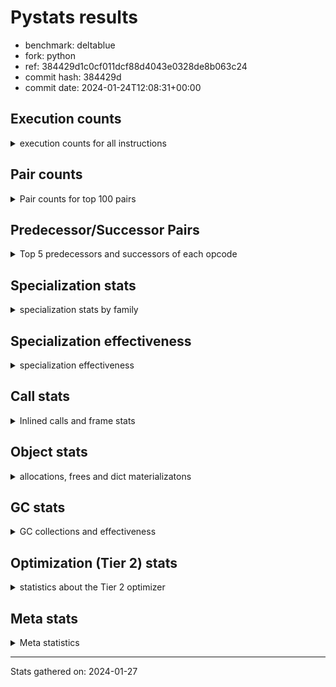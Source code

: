 
# Pystats results

- benchmark: deltablue
- fork: python
- ref: 384429d1c0cf011dcf88d4043e0328de8b063c24
- commit hash: 384429d
- commit date: 2024-01-24T12:08:31+00:00

## Execution counts

<details>
<summary> execution counts for all instructions </summary>

|Name | Count | Self | Cumulative | Miss ratio | 
|---|---:|---:|---:|---:|
| LOAD_FAST | 88,911,640 | 21.3% | 21.3% |  |
| LOAD_ATTR_INSTANCE_VALUE | 60,341,700 | 14.5% | 35.8% | 3.4% |
| RESUME_CHECK | 23,916,240 | 5.7% | 41.5% | 0.0% |
| CALL_PY_EXACT_ARGS | 20,557,340 | 4.9% | 46.4% | 7.4% |
| LOAD_ATTR_METHOD_WITH_VALUES | 19,666,780 | 4.7% | 51.2% | 15.7% |
| LOAD_GLOBAL_MODULE | 18,980,080 | 4.6% | 55.7% |  |
| POP_JUMP_IF_FALSE | 17,939,560 | 4.3% | 60.0% |  |
| COMPARE_OP_INT | 15,398,740 | 3.7% | 63.7% |  |
| STORE_ATTR_INSTANCE_VALUE | 13,441,180 | 3.2% | 66.9% | 6.9% |
| RETURN_VALUE | 13,185,460 | 3.2% | 70.1% |  |
| POP_TOP | 12,450,680 | 3.0% | 73.1% |  |
| LOAD_ATTR_CLASS | 12,002,080 | 2.9% | 76.0% |  |
| RETURN_CONST | 11,948,060 | 2.9% | 78.8% |  |
| STORE_FAST | 11,835,760 | 2.8% | 81.7% |  |
| LOAD_FAST_LOAD_FAST | 8,190,960 | 2.0% | 83.6% |  |
| ENTER_EXECUTOR | 7,215,540 | 1.7% | 85.4% |  |
| TO_BOOL_BOOL | 7,081,120 | 1.7% | 87.0% |  |
| LOAD_ATTR | 6,856,200 | 1.6% | 88.7% |  |
| POP_JUMP_IF_TRUE | 4,448,900 | 1.1% | 89.8% |  |
| LOAD_GLOBAL_BUILTIN | 3,935,600 | 0.9% | 90.7% |  |
| FOR_ITER_LIST | 3,864,080 | 0.9% | 91.6% |  |
| BINARY_OP_ADD_INT | 3,081,780 | 0.7% | 92.4% |  |
| CALL_LIST_APPEND | 2,998,820 | 0.7% | 93.1% |  |
| LOAD_CONST | 2,966,160 | 0.7% | 93.8% |  |
| BINARY_OP_MULTIPLY_INT | 2,682,460 | 0.6% | 94.4% |  |
| CALL_BOUND_METHOD_EXACT_ARGS | 2,597,180 | 0.6% | 95.1% |  |
| CALL_LEN | 2,223,240 | 0.5% | 95.6% |  |
| TO_BOOL_INT | 2,223,240 | 0.5% | 96.1% |  |
| CALL | 1,994,560 | 0.5% | 96.6% |  |
| GET_ITER | 1,856,700 | 0.4% | 97.1% |  |
| COPY | 1,827,120 | 0.4% | 97.5% |  |
| COPY_FREE_VARS | 1,701,200 | 0.4% | 97.9% |  |
| LOAD_SUPER_ATTR_METHOD | 1,700,900 | 0.4% | 98.3% |  |
| CALL_METHOD_DESCRIPTOR_FAST | 1,592,840 | 0.4% | 98.7% | 100.0% |
| COMPARE_OP | 1,585,260 | 0.4% | 99.1% |  |
| POP_JUMP_IF_NONE | 1,434,880 | 0.3% | 99.4% |  |
| EXIT_INIT_CHECK | 658,940 | 0.2% | 99.6% |  |
| CALL_ALLOC_AND_ENTER_INIT | 658,940 | 0.2% | 99.7% |  |
| SWAP | 398,080 | 0.1% | 99.8% |  |
| BINARY_OP | 174,540 | 0.0% | 99.9% |  |
| UNARY_NOT | 135,680 | 0.0% | 99.9% |  |
| JUMP_FORWARD | 130,880 | 0.0% | 99.9% |  |
| INTERPRETER_EXIT | 130,820 | 0.0% | 100.0% |  |
| BINARY_OP_SUBTRACT_INT | 44,740 | 0.0% | 100.0% |  |
| LOAD_ATTR_SLOT | 30,600 | 0.0% | 100.0% |  |
| FOR_ITER_RANGE | 25,260 | 0.0% | 100.0% |  |
| CALL_BUILTIN_CLASS | 11,460 | 0.0% | 100.0% |  |
| JUMP_BACKWARD | 7,480 | 0.0% | 100.0% |  |
| CALL_METHOD_DESCRIPTOR_O | 5,180 | 0.0% | 100.0% | 100.0% |
| BUILD_CONST_KEY_MAP | 5,120 | 0.0% | 100.0% |  |
| BINARY_SUBSCR_DICT | 5,100 | 0.0% | 100.0% |  |
| LOAD_GLOBAL | 4,080 | 0.0% | 100.0% |  |
| BINARY_SUBSCR | 3,440 | 0.0% | 100.0% |  |
| STORE_GLOBAL | 2,560 | 0.0% | 100.0% |  |
| STORE_ATTR | 2,200 | 0.0% | 100.0% |  |
| TO_BOOL | 1,280 | 0.0% | 100.0% |  |
| LOAD_FAST_CHECK | 1,280 | 0.0% | 100.0% |  |
| STORE_FAST_STORE_FAST | 1,280 | 0.0% | 100.0% |  |
| UNPACK_SEQUENCE_TUPLE | 1,260 | 0.0% | 100.0% |  |
| RESUME | 1,200 | 0.0% | 100.0% | 151.7% |
| PUSH_NULL | 700 | 0.0% | 100.0% |  |
| FOR_ITER | 520 | 0.0% | 100.0% |  |
| LOAD_SUPER_ATTR | 440 | 0.0% | 100.0% |  |
| LOAD_DEREF | 160 | 0.0% | 100.0% |  |
| LOAD_ATTR_MODULE | 120 | 0.0% | 100.0% |  |
| NOP | 80 | 0.0% | 100.0% |  |
| CALL_FUNCTION_EX | 80 | 0.0% | 100.0% |  |
| BINARY_OP_SUBTRACT_FLOAT | 60 | 0.0% | 100.0% |  |
| UNPACK_SEQUENCE | 40 | 0.0% | 100.0% |  |


</details>

## Pair counts

<details>
<summary> Pair counts for top 100 pairs </summary>

|Pair | Count | Self | Cumulative | 
|---|---:|---:|---:|
| LOAD_FAST LOAD_ATTR_INSTANCE_VALUE | 46,781,340 | 11.2% | 11.2% |
| RESUME_CHECK LOAD_FAST | 20,347,460 | 4.9% | 16.1% |
| CALL_PY_EXACT_ARGS RESUME_CHECK | 19,615,980 | 4.7% | 20.8% |
| LOAD_ATTR_METHOD_WITH_VALUES CALL_PY_EXACT_ARGS | 14,231,280 | 3.4% | 24.2% |
| LOAD_FAST LOAD_ATTR_METHOD_WITH_VALUES | 13,776,840 | 3.3% | 27.5% |
| POP_JUMP_IF_FALSE LOAD_FAST | 13,238,200 | 3.2% | 30.7% |
| LOAD_GLOBAL_MODULE LOAD_ATTR_CLASS | 12,001,840 | 2.9% | 33.6% |
| COMPARE_OP_INT POP_JUMP_IF_FALSE | 11,509,760 | 2.8% | 36.3% |
| LOAD_ATTR_INSTANCE_VALUE LOAD_ATTR_INSTANCE_VALUE | 11,336,820 | 2.7% | 39.0% |
| LOAD_ATTR_INSTANCE_VALUE LOAD_GLOBAL_MODULE | 10,589,640 | 2.5% | 41.6% |
| LOAD_ATTR_CLASS COMPARE_OP_INT | 10,587,120 | 2.5% | 44.1% |
| RETURN_CONST POP_TOP | 10,358,300 | 2.5% | 46.6% |
| LOAD_ATTR_INSTANCE_VALUE LOAD_FAST | 10,141,980 | 2.4% | 49.0% |
| STORE_FAST LOAD_FAST | 9,162,160 | 2.2% | 51.2% |
| LOAD_ATTR_INSTANCE_VALUE RETURN_VALUE | 7,317,860 | 1.8% | 53.0% |
| STORE_ATTR_INSTANCE_VALUE RETURN_CONST | 5,474,140 | 1.3% | 54.3% |
| LOAD_FAST CALL_PY_EXACT_ARGS | 5,378,480 | 1.3% | 55.6% |
| LOAD_FAST STORE_ATTR_INSTANCE_VALUE | 5,361,900 | 1.3% | 56.9% |
| LOAD_ATTR LOAD_FAST | 4,992,100 | 1.2% | 58.1% |
| LOAD_ATTR_METHOD_WITH_VALUES LOAD_FAST | 4,727,600 | 1.1% | 59.2% |
| TO_BOOL_BOOL POP_JUMP_IF_FALSE | 4,191,740 | 1.0% | 60.2% |
| RETURN_VALUE STORE_FAST | 3,932,580 | 0.9% | 61.2% |
| RETURN_VALUE TO_BOOL_BOOL | 3,930,180 | 0.9% | 62.1% |
| STORE_ATTR_INSTANCE_VALUE LOAD_FAST | 3,666,780 | 0.9% | 63.0% |
| POP_TOP LOAD_FAST | 3,658,440 | 0.9% | 63.9% |
| LOAD_ATTR_INSTANCE_VALUE STORE_FAST | 3,510,960 | 0.8% | 64.7% |
| LOAD_FAST_LOAD_FAST STORE_ATTR_INSTANCE_VALUE | 3,375,440 | 0.8% | 65.5% |
| COMPARE_OP_INT RETURN_VALUE | 3,371,300 | 0.8% | 66.3% |
| LOAD_ATTR_INSTANCE_VALUE STORE_ATTR_INSTANCE_VALUE | 3,251,240 | 0.8% | 67.1% |
| ENTER_EXECUTOR LOAD_ATTR_METHOD_WITH_VALUES | 3,090,280 | 0.7% | 67.8% |
| POP_TOP ENTER_EXECUTOR | 2,898,460 | 0.7% | 68.5% |
| LOAD_FAST LOAD_ATTR | 2,897,120 | 0.7% | 69.2% |
| TO_BOOL_BOOL POP_JUMP_IF_TRUE | 2,753,720 | 0.7% | 69.9% |
| LOAD_FAST CALL_LIST_APPEND | 2,740,080 | 0.7% | 70.5% |
| LOAD_FAST COMPARE_OP_INT | 2,729,560 | 0.7% | 71.2% |
| BINARY_OP_ADD_INT LOAD_FAST | 2,679,300 | 0.6% | 71.8% |
| BINARY_OP_MULTIPLY_INT LOAD_FAST | 2,679,300 | 0.6% | 72.5% |
| LOAD_ATTR_INSTANCE_VALUE BINARY_OP_ADD_INT | 2,679,280 | 0.6% | 73.1% |
| LOAD_ATTR_INSTANCE_VALUE BINARY_OP_MULTIPLY_INT | 2,679,280 | 0.6% | 73.8% |
| LOAD_GLOBAL_MODULE LOAD_ATTR | 2,616,280 | 0.6% | 74.4% |
| CALL_BOUND_METHOD_EXACT_ARGS RESUME_CHECK | 2,597,180 | 0.6% | 75.0% |
| LOAD_GLOBAL_BUILTIN LOAD_FAST | 2,228,340 | 0.5% | 75.5% |
| TO_BOOL_INT POP_JUMP_IF_FALSE | 2,223,240 | 0.5% | 76.1% |
| LOAD_FAST CALL_LEN | 2,223,120 | 0.5% | 76.6% |
| CALL_LEN TO_BOOL_INT | 2,223,120 | 0.5% | 77.1% |
| RETURN_VALUE LOAD_FAST | 2,077,720 | 0.5% | 77.6% |
| ENTER_EXECUTOR FOR_ITER_LIST | 2,015,580 | 0.5% | 78.1% |
| POP_TOP LOAD_FAST_LOAD_FAST | 1,953,280 | 0.5% | 78.6% |
| FOR_ITER_LIST STORE_FAST | 1,846,800 | 0.4% | 79.0% |
| LOAD_GLOBAL_MODULE LOAD_FAST | 1,845,640 | 0.4% | 79.5% |
| GET_ITER FOR_ITER_LIST | 1,844,980 | 0.4% | 79.9% |
| LOAD_ATTR_INSTANCE_VALUE COMPARE_OP_INT | 1,818,760 | 0.4% | 80.4% |
| LOAD_ATTR_INSTANCE_VALUE CALL_BOUND_METHOD_EXACT_ARGS | 1,818,520 | 0.4% | 80.8% |
| POP_JUMP_IF_TRUE ENTER_EXECUTOR | 1,810,040 | 0.4% | 81.2% |
| LOAD_CONST LOAD_FAST | 1,735,040 | 0.4% | 81.6% |
| POP_TOP RETURN_CONST | 1,707,840 | 0.4% | 82.1% |
| COPY_FREE_VARS RESUME_CHECK | 1,700,960 | 0.4% | 82.5% |
| LOAD_FAST LOAD_SUPER_ATTR_METHOD | 1,700,680 | 0.4% | 82.9% |
| LOAD_GLOBAL_BUILTIN LOAD_GLOBAL_MODULE | 1,700,680 | 0.4% | 83.3% |
| STORE_ATTR_INSTANCE_VALUE LOAD_GLOBAL_MODULE | 1,690,640 | 0.4% | 83.7% |
| STORE_FAST LOAD_FAST_LOAD_FAST | 1,580,440 | 0.4% | 84.1% |
| RESUME_CHECK LOAD_GLOBAL_BUILTIN | 1,572,720 | 0.4% | 84.4% |
| COMPARE_OP POP_JUMP_IF_TRUE | 1,563,880 | 0.4% | 84.8% |
| LOAD_FAST_LOAD_FAST COMPARE_OP | 1,563,860 | 0.4% | 85.2% |
| CALL_METHOD_DESCRIPTOR_FAST STORE_FAST | 1,562,820 | 0.4% | 85.6% |
| POP_JUMP_IF_FALSE LOAD_GLOBAL_MODULE | 1,562,360 | 0.4% | 85.9% |
| RETURN_VALUE LOAD_ATTR_INSTANCE_VALUE | 1,555,400 | 0.4% | 86.3% |
| FOR_ITER_LIST RETURN_CONST | 1,478,400 | 0.4% | 86.7% |
| LOAD_FAST RETURN_VALUE | 1,439,080 | 0.3% | 87.0% |
| LOAD_FAST POP_JUMP_IF_NONE | 1,429,760 | 0.3% | 87.4% |
| COPY TO_BOOL_BOOL | 1,428,880 | 0.3% | 87.7% |
| LOAD_ATTR_CLASS LOAD_FAST | 1,414,880 | 0.3% | 88.0% |
| POP_JUMP_IF_TRUE LOAD_FAST | 1,344,960 | 0.3% | 88.4% |
| LOAD_FAST GET_ITER | 1,310,800 | 0.3% | 88.7% |
| STORE_ATTR_INSTANCE_VALUE LOAD_CONST | 1,304,160 | 0.3% | 89.0% |
| LOAD_ATTR_INSTANCE_VALUE LOAD_ATTR | 1,302,240 | 0.3% | 89.3% |
| POP_TOP LOAD_GLOBAL_BUILTIN | 1,301,600 | 0.3% | 89.6% |
| CALL_LIST_APPEND RETURN_CONST | 1,296,600 | 0.3% | 89.9% |
| POP_JUMP_IF_FALSE ENTER_EXECUTOR | 1,160,160 | 0.3% | 90.2% |
| LOAD_GLOBAL_MODULE CALL | 1,067,400 | 0.3% | 90.5% |
| LOAD_GLOBAL_MODULE LOAD_ATTR_METHOD_WITH_VALUES | 1,051,960 | 0.3% | 90.7% |
| POP_JUMP_IF_FALSE RETURN_CONST | 1,049,600 | 0.3% | 91.0% |
| RESUME_CHECK LOAD_GLOBAL_MODULE | 1,049,320 | 0.3% | 91.2% |
| LOAD_ATTR_INSTANCE_VALUE COPY | 1,042,420 | 0.2% | 91.5% |
| RETURN_VALUE STORE_ATTR_INSTANCE_VALUE | 1,036,040 | 0.2% | 91.7% |
| STORE_ATTR_INSTANCE_VALUE LOAD_FAST_LOAD_FAST | 1,029,020 | 0.2% | 92.0% |
| STORE_FAST LOAD_GLOBAL_MODULE | 934,840 | 0.2% | 92.2% |
| LOAD_ATTR_INSTANCE_VALUE TO_BOOL_BOOL | 914,080 | 0.2% | 92.4% |
| CALL_LIST_APPEND ENTER_EXECUTOR | 912,560 | 0.2% | 92.6% |
| CALL_PY_EXACT_ARGS COPY_FREE_VARS | 912,540 | 0.2% | 92.8% |
| LOAD_ATTR_INSTANCE_VALUE LOAD_ATTR_METHOD_WITH_VALUES | 908,560 | 0.2% | 93.1% |
| ENTER_EXECUTOR CALL_METHOD_DESCRIPTOR_FAST | 901,440 | 0.2% | 93.3% |
| ENTER_EXECUTOR LOAD_FAST | 895,920 | 0.2% | 93.5% |
| CALL STORE_FAST | 802,860 | 0.2% | 93.7% |
| RETURN_CONST TO_BOOL_BOOL | 797,300 | 0.2% | 93.9% |
| CALL POP_TOP | 790,160 | 0.2% | 94.1% |
| LOAD_SUPER_ATTR_METHOD CALL | 788,420 | 0.2% | 94.2% |
| LOAD_FAST_LOAD_FAST CALL_PY_EXACT_ARGS | 784,520 | 0.2% | 94.4% |
| POP_TOP LOAD_GLOBAL_MODULE | 784,400 | 0.2% | 94.6% |
| LOAD_FAST_LOAD_FAST LOAD_ATTR_METHOD_WITH_VALUES | 779,760 | 0.2% | 94.8% |


</details>

## Predecessor/Successor Pairs

<details>
<summary> Top 5 predecessors and successors of each opcode </summary>

### CACHE

<details>
<summary> Successors and predecessors for CACHE </summary>

|Successors | Count | Percentage | 
|---|---:|---:|
| COPY_FREE_VARS | 129,540 | 99.0% |
| RESUME_CHECK | 1,260 | 1.0% |
| RESUME | 20 | 0.0% |


</details>

### BINARY_SUBSCR

<details>
<summary> Successors and predecessors for BINARY_SUBSCR </summary>

|Predecessors | Count | Percentage | 
|---|---:|---:|
| LOAD_FAST_LOAD_FAST | 3,200 | 93.0% |
| BINARY_SUBSCR | 200 | 5.8% |
| LOAD_ATTR | 20 | 0.6% |
| LOAD_ATTR_INSTANCE_VALUE | 20 | 0.6% |

|Successors | Count | Percentage | 
|---|---:|---:|
| LOAD_ATTR_INSTANCE_VALUE | 3,120 | 90.7% |
| BINARY_SUBSCR | 200 | 5.8% |
| LOAD_ATTR | 80 | 2.3% |
| RETURN_VALUE | 20 | 0.6% |
| BINARY_SUBSCR_DICT | 20 | 0.6% |


</details>

### EXIT_INIT_CHECK

<details>
<summary> Successors and predecessors for EXIT_INIT_CHECK </summary>

|Predecessors | Count | Percentage | 
|---|---:|---:|
| RETURN_CONST | 658,940 | 100.0% |

|Successors | Count | Percentage | 
|---|---:|---:|
| RETURN_VALUE | 658,940 | 100.0% |


</details>

### GET_ITER

<details>
<summary> Successors and predecessors for GET_ITER </summary>

|Predecessors | Count | Percentage | 
|---|---:|---:|
| LOAD_FAST | 1,310,800 | 70.6% |
| LOAD_ATTR_INSTANCE_VALUE | 534,320 | 28.8% |
| CALL_BUILTIN_CLASS | 11,400 | 0.6% |
| CALL | 120 | 0.0% |
| LOAD_ATTR | 60 | 0.0% |

|Successors | Count | Percentage | 
|---|---:|---:|
| FOR_ITER_LIST | 1,844,980 | 99.4% |
| FOR_ITER_RANGE | 11,460 | 0.6% |
| FOR_ITER | 260 | 0.0% |


</details>

### INTERPRETER_EXIT

<details>
<summary> Successors and predecessors for INTERPRETER_EXIT </summary>

|Predecessors | Count | Percentage | 
|---|---:|---:|
| RETURN_CONST | 130,820 | 100.0% |


</details>

### NOP

<details>
<summary> Successors and predecessors for NOP </summary>

|Predecessors | Count | Percentage | 
|---|---:|---:|
| POP_TOP | 80 | 100.0% |

|Successors | Count | Percentage | 
|---|---:|---:|
| LOAD_DEREF | 80 | 100.0% |


</details>

### POP_TOP

<details>
<summary> Successors and predecessors for POP_TOP </summary>

|Predecessors | Count | Percentage | 
|---|---:|---:|
| RETURN_CONST | 10,358,300 | 83.2% |
| CALL | 790,160 | 6.3% |
| POP_JUMP_IF_FALSE | 655,920 | 5.3% |
| RETURN_VALUE | 385,200 | 3.1% |
| POP_JUMP_IF_TRUE | 256,000 | 2.1% |

|Successors | Count | Percentage | 
|---|---:|---:|
| LOAD_FAST | 3,658,440 | 29.4% |
| ENTER_EXECUTOR | 2,898,460 | 23.3% |
| LOAD_FAST_LOAD_FAST | 1,953,280 | 15.7% |
| RETURN_CONST | 1,707,840 | 13.7% |
| LOAD_GLOBAL_BUILTIN | 1,301,600 | 10.5% |


</details>

### PUSH_NULL

<details>
<summary> Successors and predecessors for PUSH_NULL </summary>

|Predecessors | Count | Percentage | 
|---|---:|---:|
| LOAD_FAST | 540 | 77.1% |
| LOAD_DEREF | 80 | 11.4% |
| LOAD_ATTR_MODULE | 60 | 8.6% |
| LOAD_ATTR | 20 | 2.9% |

|Successors | Count | Percentage | 
|---|---:|---:|
| CALL | 620 | 88.6% |
| LOAD_FAST | 80 | 11.4% |


</details>

### RETURN_VALUE

<details>
<summary> Successors and predecessors for RETURN_VALUE </summary>

|Predecessors | Count | Percentage | 
|---|---:|---:|
| LOAD_ATTR_INSTANCE_VALUE | 7,317,860 | 55.5% |
| COMPARE_OP_INT | 3,371,300 | 25.6% |
| LOAD_FAST | 1,439,080 | 10.9% |
| EXIT_INIT_CHECK | 658,940 | 5.0% |
| POP_JUMP_IF_TRUE | 386,560 | 2.9% |

|Successors | Count | Percentage | 
|---|---:|---:|
| STORE_FAST | 3,932,580 | 29.8% |
| TO_BOOL_BOOL | 3,930,180 | 29.8% |
| LOAD_FAST | 2,077,720 | 15.8% |
| LOAD_ATTR_INSTANCE_VALUE | 1,555,400 | 11.8% |
| STORE_ATTR_INSTANCE_VALUE | 1,036,040 | 7.9% |


</details>

### TO_BOOL

<details>
<summary> Successors and predecessors for TO_BOOL </summary>

|Predecessors | Count | Percentage | 
|---|---:|---:|
| RETURN_VALUE | 540 | 42.2% |
| COPY | 160 | 12.5% |
| RETURN_CONST | 140 | 10.9% |
| CALL | 120 | 9.4% |
| CALL_LEN | 120 | 9.4% |

|Successors | Count | Percentage | 
|---|---:|---:|
| TO_BOOL_BOOL | 520 | 40.6% |
| POP_JUMP_IF_FALSE | 460 | 35.9% |
| POP_JUMP_IF_TRUE | 160 | 12.5% |
| TO_BOOL_INT | 120 | 9.4% |
| UNARY_NOT | 20 | 1.6% |


</details>

### UNARY_NOT

<details>
<summary> Successors and predecessors for UNARY_NOT </summary>

|Predecessors | Count | Percentage | 
|---|---:|---:|
| TO_BOOL_BOOL | 135,660 | 100.0% |
| TO_BOOL | 20 | 0.0% |

|Successors | Count | Percentage | 
|---|---:|---:|
| LOAD_FAST | 135,680 | 100.0% |


</details>

### BINARY_OP

<details>
<summary> Successors and predecessors for BINARY_OP </summary>

|Predecessors | Count | Percentage | 
|---|---:|---:|
| LOAD_FAST | 131,240 | 75.2% |
| LOAD_ATTR_INSTANCE_VALUE | 42,280 | 24.2% |
| BINARY_OP | 620 | 0.4% |
| LOAD_CONST | 320 | 0.2% |
| LOAD_ATTR | 80 | 0.0% |

|Successors | Count | Percentage | 
|---|---:|---:|
| LOAD_FAST | 171,900 | 98.5% |
| STORE_FAST | 1,620 | 0.9% |
| BINARY_OP | 620 | 0.4% |
| BINARY_OP_ADD_INT | 100 | 0.1% |
| CALL | 60 | 0.0% |


</details>

### BUILD_CONST_KEY_MAP

<details>
<summary> Successors and predecessors for BUILD_CONST_KEY_MAP </summary>

|Predecessors | Count | Percentage | 
|---|---:|---:|
| LOAD_CONST | 5,120 | 100.0% |

|Successors | Count | Percentage | 
|---|---:|---:|
| STORE_FAST | 5,120 | 100.0% |


</details>

### CALL

<details>
<summary> Successors and predecessors for CALL </summary>

|Predecessors | Count | Percentage | 
|---|---:|---:|
| LOAD_GLOBAL_MODULE | 1,067,400 | 53.5% |
| LOAD_SUPER_ATTR_METHOD | 788,420 | 39.5% |
| ENTER_EXECUTOR | 128,580 | 6.4% |
| LOAD_FAST | 3,480 | 0.2% |
| CALL | 2,720 | 0.1% |

|Successors | Count | Percentage | 
|---|---:|---:|
| STORE_FAST | 802,860 | 40.3% |
| POP_TOP | 790,160 | 39.6% |
| LOAD_FAST | 394,320 | 19.8% |
| CALL | 2,720 | 0.1% |
| CALL_PY_EXACT_ARGS | 1,520 | 0.1% |


</details>

### CALL_FUNCTION_EX

<details>
<summary> Successors and predecessors for CALL_FUNCTION_EX </summary>

|Predecessors | Count | Percentage | 
|---|---:|---:|
| LOAD_FAST | 80 | 100.0% |

|Successors | Count | Percentage | 
|---|---:|---:|
| COPY_FREE_VARS | 80 | 100.0% |


</details>

### COMPARE_OP

<details>
<summary> Successors and predecessors for COMPARE_OP </summary>

|Predecessors | Count | Percentage | 
|---|---:|---:|
| LOAD_FAST_LOAD_FAST | 1,563,860 | 98.7% |
| LOAD_FAST | 10,600 | 0.7% |
| LOAD_ATTR | 7,800 | 0.5% |
| COMPARE_OP | 1,400 | 0.1% |
| LOAD_CONST | 1,400 | 0.1% |

|Successors | Count | Percentage | 
|---|---:|---:|
| POP_JUMP_IF_TRUE | 1,563,880 | 98.7% |
| POP_JUMP_IF_FALSE | 14,360 | 0.9% |
| STORE_FAST | 5,120 | 0.3% |
| COMPARE_OP | 1,400 | 0.1% |
| COMPARE_OP_INT | 420 | 0.0% |


</details>

### COPY

<details>
<summary> Successors and predecessors for COPY </summary>

|Predecessors | Count | Percentage | 
|---|---:|---:|
| LOAD_ATTR_INSTANCE_VALUE | 1,042,420 | 57.1% |
| LOAD_FAST | 398,080 | 21.8% |
| COMPARE_OP_INT | 386,540 | 21.2% |
| LOAD_ATTR | 60 | 0.0% |
| COMPARE_OP | 20 | 0.0% |

|Successors | Count | Percentage | 
|---|---:|---:|
| TO_BOOL_BOOL | 1,428,880 | 78.2% |
| LOAD_ATTR_INSTANCE_VALUE | 398,040 | 21.8% |
| TO_BOOL | 160 | 0.0% |
| LOAD_ATTR | 40 | 0.0% |


</details>

### COPY_FREE_VARS

<details>
<summary> Successors and predecessors for COPY_FREE_VARS </summary>

|Predecessors | Count | Percentage | 
|---|---:|---:|
| CALL_PY_EXACT_ARGS | 912,540 | 53.6% |
| CALL_ALLOC_AND_ENTER_INIT | 658,940 | 38.7% |
| CACHE | 129,540 | 7.6% |
| CALL | 100 | 0.0% |
| CALL_FUNCTION_EX | 80 | 0.0% |

|Successors | Count | Percentage | 
|---|---:|---:|
| RESUME_CHECK | 1,700,960 | 100.0% |
| RESUME | 240 | 0.0% |


</details>

### ENTER_EXECUTOR

<details>
<summary> Successors and predecessors for ENTER_EXECUTOR </summary>

|Predecessors | Count | Percentage | 
|---|---:|---:|
| POP_TOP | 2,898,460 | 40.2% |
| POP_JUMP_IF_TRUE | 1,810,040 | 25.1% |
| POP_JUMP_IF_FALSE | 1,160,160 | 16.1% |
| CALL_LIST_APPEND | 912,560 | 12.6% |
| POP_JUMP_IF_NONE | 254,380 | 3.5% |

|Successors | Count | Percentage | 
|---|---:|---:|
| LOAD_ATTR_METHOD_WITH_VALUES | 3,090,280 | 42.8% |
| FOR_ITER_LIST | 2,015,580 | 27.9% |
| CALL_METHOD_DESCRIPTOR_FAST | 901,440 | 12.5% |
| LOAD_FAST | 895,920 | 12.4% |
| CALL | 128,580 | 1.8% |


</details>

### FOR_ITER

<details>
<summary> Successors and predecessors for FOR_ITER </summary>

|Predecessors | Count | Percentage | 
|---|---:|---:|
| GET_ITER | 260 | 50.0% |
| JUMP_BACKWARD | 260 | 50.0% |

|Successors | Count | Percentage | 
|---|---:|---:|
| STORE_FAST | 260 | 50.0% |
| FOR_ITER_RANGE | 140 | 26.9% |
| FOR_ITER_LIST | 120 | 23.1% |


</details>

### JUMP_BACKWARD

<details>
<summary> Successors and predecessors for JUMP_BACKWARD </summary>

|Predecessors | Count | Percentage | 
|---|---:|---:|
| POP_JUMP_IF_TRUE | 2,380 | 31.8% |
| POP_TOP | 1,440 | 19.3% |
| POP_JUMP_IF_FALSE | 1,360 | 18.2% |
| CALL_LIST_APPEND | 1,280 | 17.1% |
| STORE_FAST | 680 | 9.1% |

|Successors | Count | Percentage | 
|---|---:|---:|
| FOR_ITER_LIST | 3,400 | 45.5% |
| FOR_ITER_RANGE | 2,100 | 28.1% |
| LOAD_FAST | 1,280 | 17.1% |
| ENTER_EXECUTOR | 440 | 5.9% |
| FOR_ITER | 260 | 3.5% |


</details>

### JUMP_FORWARD

<details>
<summary> Successors and predecessors for JUMP_FORWARD </summary>

|Predecessors | Count | Percentage | 
|---|---:|---:|
| STORE_ATTR_INSTANCE_VALUE | 130,840 | 100.0% |
| STORE_ATTR | 40 | 0.0% |

|Successors | Count | Percentage | 
|---|---:|---:|
| LOAD_FAST | 128,000 | 97.8% |
| LOAD_GLOBAL_MODULE | 2,880 | 2.2% |


</details>

### LOAD_ATTR

<details>
<summary> Successors and predecessors for LOAD_ATTR </summary>

|Predecessors | Count | Percentage | 
|---|---:|---:|
| LOAD_FAST | 2,897,120 | 42.3% |
| LOAD_GLOBAL_MODULE | 2,616,280 | 38.2% |
| LOAD_ATTR_INSTANCE_VALUE | 1,302,240 | 19.0% |
| LOAD_ATTR_SLOT | 30,600 | 0.4% |
| LOAD_ATTR | 8,720 | 0.1% |

|Successors | Count | Percentage | 
|---|---:|---:|
| LOAD_FAST | 4,992,100 | 72.8% |
| LOAD_FAST_LOAD_FAST | 778,540 | 11.4% |
| LOAD_CONST | 666,620 | 9.7% |
| CALL_ALLOC_AND_ENTER_INIT | 391,440 | 5.7% |
| LOAD_ATTR | 8,720 | 0.1% |


</details>

### LOAD_CONST

<details>
<summary> Successors and predecessors for LOAD_CONST </summary>

|Predecessors | Count | Percentage | 
|---|---:|---:|
| STORE_ATTR_INSTANCE_VALUE | 1,304,160 | 44.0% |
| LOAD_ATTR | 666,620 | 22.5% |
| LOAD_ATTR_INSTANCE_VALUE | 400,580 | 13.5% |
| POP_TOP | 143,360 | 4.8% |
| POP_JUMP_IF_FALSE | 143,360 | 4.8% |

|Successors | Count | Percentage | 
|---|---:|---:|
| LOAD_FAST | 1,735,040 | 58.5% |
| CALL_METHOD_DESCRIPTOR_FAST | 661,320 | 22.3% |
| BINARY_OP_ADD_INT | 402,400 | 13.6% |
| COMPARE_OP_INT | 130,520 | 4.4% |
| STORE_FAST | 6,400 | 0.2% |


</details>

### LOAD_DEREF

<details>
<summary> Successors and predecessors for LOAD_DEREF </summary>

|Predecessors | Count | Percentage | 
|---|---:|---:|
| NOP | 80 | 50.0% |
| STORE_FAST | 80 | 50.0% |

|Successors | Count | Percentage | 
|---|---:|---:|
| PUSH_NULL | 80 | 50.0% |
| STORE_FAST | 80 | 50.0% |


</details>

### LOAD_FAST

<details>
<summary> Successors and predecessors for LOAD_FAST </summary>

|Predecessors | Count | Percentage | 
|---|---:|---:|
| RESUME_CHECK | 20,347,460 | 22.9% |
| POP_JUMP_IF_FALSE | 13,238,200 | 14.9% |
| LOAD_ATTR_INSTANCE_VALUE | 10,141,980 | 11.4% |
| STORE_FAST | 9,162,160 | 10.3% |
| LOAD_ATTR | 4,992,100 | 5.6% |

|Successors | Count | Percentage | 
|---|---:|---:|
| LOAD_ATTR_INSTANCE_VALUE | 46,781,340 | 52.6% |
| LOAD_ATTR_METHOD_WITH_VALUES | 13,776,840 | 15.5% |
| CALL_PY_EXACT_ARGS | 5,378,480 | 6.0% |
| STORE_ATTR_INSTANCE_VALUE | 5,361,900 | 6.0% |
| LOAD_ATTR | 2,897,120 | 3.3% |


</details>

### LOAD_FAST_CHECK

<details>
<summary> Successors and predecessors for LOAD_FAST_CHECK </summary>

|Predecessors | Count | Percentage | 
|---|---:|---:|
| POP_TOP | 1,280 | 100.0% |

|Successors | Count | Percentage | 
|---|---:|---:|
| LOAD_ATTR_INSTANCE_VALUE | 1,240 | 96.9% |
| LOAD_ATTR | 40 | 3.1% |


</details>

### LOAD_FAST_LOAD_FAST

<details>
<summary> Successors and predecessors for LOAD_FAST_LOAD_FAST </summary>

|Predecessors | Count | Percentage | 
|---|---:|---:|
| POP_TOP | 1,953,280 | 23.8% |
| STORE_FAST | 1,580,440 | 19.3% |
| STORE_ATTR_INSTANCE_VALUE | 1,029,020 | 12.6% |
| LOAD_ATTR | 778,540 | 9.5% |
| POP_JUMP_IF_TRUE | 648,960 | 7.9% |

|Successors | Count | Percentage | 
|---|---:|---:|
| STORE_ATTR_INSTANCE_VALUE | 3,375,440 | 41.2% |
| COMPARE_OP | 1,563,860 | 19.1% |
| CALL_PY_EXACT_ARGS | 784,520 | 9.6% |
| LOAD_ATTR_METHOD_WITH_VALUES | 779,760 | 9.5% |
| CALL_BOUND_METHOD_EXACT_ARGS | 778,480 | 9.5% |


</details>

### LOAD_GLOBAL

<details>
<summary> Successors and predecessors for LOAD_GLOBAL </summary>

|Predecessors | Count | Percentage | 
|---|---:|---:|
| STORE_FAST | 680 | 16.7% |
| POP_JUMP_IF_FALSE | 560 | 13.7% |
| POP_TOP | 500 | 12.3% |
| RESUME | 380 | 9.3% |
| RESUME_CHECK | 380 | 9.3% |

|Successors | Count | Percentage | 
|---|---:|---:|
| LOAD_GLOBAL_MODULE | 1,560 | 38.2% |
| LOAD_ATTR | 760 | 18.6% |
| LOAD_FAST | 660 | 16.2% |
| LOAD_GLOBAL_BUILTIN | 480 | 11.8% |
| CALL | 240 | 5.9% |


</details>

### LOAD_SUPER_ATTR

<details>
<summary> Successors and predecessors for LOAD_SUPER_ATTR </summary>

|Predecessors | Count | Percentage | 
|---|---:|---:|
| LOAD_FAST | 440 | 100.0% |

|Successors | Count | Percentage | 
|---|---:|---:|
| LOAD_SUPER_ATTR_METHOD | 220 | 50.0% |
| CALL | 100 | 22.7% |
| LOAD_FAST | 60 | 13.6% |
| LOAD_FAST_LOAD_FAST | 60 | 13.6% |


</details>

### POP_JUMP_IF_FALSE

<details>
<summary> Successors and predecessors for POP_JUMP_IF_FALSE </summary>

|Predecessors | Count | Percentage | 
|---|---:|---:|
| COMPARE_OP_INT | 11,509,760 | 64.2% |
| TO_BOOL_BOOL | 4,191,740 | 23.4% |
| TO_BOOL_INT | 2,223,240 | 12.4% |
| COMPARE_OP | 14,360 | 0.1% |
| TO_BOOL | 460 | 0.0% |

|Successors | Count | Percentage | 
|---|---:|---:|
| LOAD_FAST | 13,238,200 | 73.8% |
| LOAD_GLOBAL_MODULE | 1,562,360 | 8.7% |
| ENTER_EXECUTOR | 1,160,160 | 6.5% |
| RETURN_CONST | 1,049,600 | 5.9% |
| POP_TOP | 655,920 | 3.7% |


</details>

### POP_JUMP_IF_NONE

<details>
<summary> Successors and predecessors for POP_JUMP_IF_NONE </summary>

|Predecessors | Count | Percentage | 
|---|---:|---:|
| LOAD_FAST | 1,429,760 | 99.6% |
| LOAD_ATTR_INSTANCE_VALUE | 5,100 | 0.4% |
| LOAD_ATTR | 20 | 0.0% |

|Successors | Count | Percentage | 
|---|---:|---:|
| RETURN_CONST | 391,680 | 27.3% |
| LOAD_FAST_LOAD_FAST | 389,120 | 27.1% |
| LOAD_FAST | 271,360 | 18.9% |
| ENTER_EXECUTOR | 254,380 | 17.7% |
| LOAD_GLOBAL_MODULE | 127,960 | 8.9% |


</details>

### POP_JUMP_IF_TRUE

<details>
<summary> Successors and predecessors for POP_JUMP_IF_TRUE </summary>

|Predecessors | Count | Percentage | 
|---|---:|---:|
| TO_BOOL_BOOL | 2,753,720 | 61.9% |
| COMPARE_OP | 1,563,880 | 35.2% |
| COMPARE_OP_INT | 131,140 | 2.9% |
| TO_BOOL | 160 | 0.0% |

|Successors | Count | Percentage | 
|---|---:|---:|
| ENTER_EXECUTOR | 1,810,040 | 40.7% |
| LOAD_FAST | 1,344,960 | 30.2% |
| LOAD_FAST_LOAD_FAST | 648,960 | 14.6% |
| RETURN_VALUE | 386,560 | 8.7% |
| POP_TOP | 256,000 | 5.8% |


</details>

### RETURN_CONST

<details>
<summary> Successors and predecessors for RETURN_CONST </summary>

|Predecessors | Count | Percentage | 
|---|---:|---:|
| STORE_ATTR_INSTANCE_VALUE | 5,474,140 | 45.8% |
| POP_TOP | 1,707,840 | 14.3% |
| FOR_ITER_LIST | 1,478,400 | 12.4% |
| CALL_LIST_APPEND | 1,296,600 | 10.9% |
| POP_JUMP_IF_FALSE | 1,049,600 | 8.8% |

|Successors | Count | Percentage | 
|---|---:|---:|
| POP_TOP | 10,358,300 | 86.7% |
| TO_BOOL_BOOL | 797,300 | 6.7% |
| EXIT_INIT_CHECK | 658,940 | 5.5% |
| INTERPRETER_EXIT | 130,820 | 1.1% |
| STORE_FAST | 2,560 | 0.0% |


</details>

### STORE_ATTR

<details>
<summary> Successors and predecessors for STORE_ATTR </summary>

|Predecessors | Count | Percentage | 
|---|---:|---:|
| LOAD_FAST | 1,220 | 55.5% |
| LOAD_FAST_LOAD_FAST | 540 | 24.5% |
| RETURN_VALUE | 120 | 5.5% |
| LOAD_ATTR | 120 | 5.5% |
| LOAD_ATTR_INSTANCE_VALUE | 120 | 5.5% |

|Successors | Count | Percentage | 
|---|---:|---:|
| STORE_ATTR_INSTANCE_VALUE | 1,020 | 46.4% |
| RETURN_CONST | 380 | 17.3% |
| LOAD_FAST | 320 | 14.5% |
| LOAD_CONST | 160 | 7.3% |
| LOAD_GLOBAL | 140 | 6.4% |


</details>

### STORE_FAST

<details>
<summary> Successors and predecessors for STORE_FAST </summary>

|Predecessors | Count | Percentage | 
|---|---:|---:|
| RETURN_VALUE | 3,932,580 | 33.2% |
| LOAD_ATTR_INSTANCE_VALUE | 3,510,960 | 29.7% |
| FOR_ITER_LIST | 1,846,800 | 15.6% |
| CALL_METHOD_DESCRIPTOR_FAST | 1,562,820 | 13.2% |
| CALL | 802,860 | 6.8% |

|Successors | Count | Percentage | 
|---|---:|---:|
| LOAD_FAST | 9,162,160 | 77.4% |
| LOAD_FAST_LOAD_FAST | 1,580,440 | 13.4% |
| LOAD_GLOBAL_MODULE | 934,840 | 7.9% |
| ENTER_EXECUTOR | 133,720 | 1.1% |
| LOAD_GLOBAL_BUILTIN | 15,160 | 0.1% |


</details>

### STORE_FAST_STORE_FAST

<details>
<summary> Successors and predecessors for STORE_FAST_STORE_FAST </summary>

|Predecessors | Count | Percentage | 
|---|---:|---:|
| UNPACK_SEQUENCE_TUPLE | 1,260 | 98.4% |
| UNPACK_SEQUENCE | 20 | 1.6% |

|Successors | Count | Percentage | 
|---|---:|---:|
| STORE_FAST | 1,280 | 100.0% |


</details>

### STORE_GLOBAL

<details>
<summary> Successors and predecessors for STORE_GLOBAL </summary>

|Predecessors | Count | Percentage | 
|---|---:|---:|
| RETURN_VALUE | 2,520 | 98.4% |
| CALL | 40 | 1.6% |

|Successors | Count | Percentage | 
|---|---:|---:|
| LOAD_CONST | 1,280 | 50.0% |
| LOAD_GLOBAL_MODULE | 1,240 | 48.4% |
| LOAD_GLOBAL | 40 | 1.6% |


</details>

### SWAP

<details>
<summary> Successors and predecessors for SWAP </summary>

|Predecessors | Count | Percentage | 
|---|---:|---:|
| BINARY_OP_ADD_INT | 398,060 | 100.0% |
| BINARY_OP | 20 | 0.0% |

|Successors | Count | Percentage | 
|---|---:|---:|
| STORE_ATTR_INSTANCE_VALUE | 398,040 | 100.0% |
| STORE_ATTR | 40 | 0.0% |


</details>

### UNPACK_SEQUENCE

<details>
<summary> Successors and predecessors for UNPACK_SEQUENCE </summary>

|Predecessors | Count | Percentage | 
|---|---:|---:|
| LOAD_CONST | 40 | 100.0% |

|Successors | Count | Percentage | 
|---|---:|---:|
| STORE_FAST_STORE_FAST | 20 | 50.0% |
| UNPACK_SEQUENCE_TUPLE | 20 | 50.0% |


</details>

### RESUME

<details>
<summary> Successors and predecessors for RESUME </summary>

|Predecessors | Count | Percentage | 
|---|---:|---:|
| CALL | 740 | 61.7% |
| COPY_FREE_VARS | 240 | 20.0% |
| CALL_PY_EXACT_ARGS | 200 | 16.7% |
| CACHE | 20 | 1.7% |

|Successors | Count | Percentage | 
|---|---:|---:|
| LOAD_FAST | 640 | 53.3% |
| LOAD_GLOBAL | 380 | 31.7% |
| RETURN_CONST | 120 | 10.0% |
| LOAD_CONST | 40 | 3.3% |
| LOAD_FAST_LOAD_FAST | 20 | 1.7% |


</details>

### BINARY_OP_ADD_INT

<details>
<summary> Successors and predecessors for BINARY_OP_ADD_INT </summary>

|Predecessors | Count | Percentage | 
|---|---:|---:|
| LOAD_ATTR_INSTANCE_VALUE | 2,679,280 | 86.9% |
| LOAD_CONST | 402,400 | 13.1% |
| BINARY_OP | 100 | 0.0% |

|Successors | Count | Percentage | 
|---|---:|---:|
| LOAD_FAST | 2,679,300 | 86.9% |
| SWAP | 398,060 | 12.9% |
| COMPARE_OP_INT | 3,120 | 0.1% |
| CALL_BUILTIN_CLASS | 1,240 | 0.0% |
| COMPARE_OP | 40 | 0.0% |


</details>

### BINARY_OP_MULTIPLY_INT

<details>
<summary> Successors and predecessors for BINARY_OP_MULTIPLY_INT </summary>

|Predecessors | Count | Percentage | 
|---|---:|---:|
| LOAD_ATTR_INSTANCE_VALUE | 2,679,280 | 99.9% |
| LOAD_CONST | 3,120 | 0.1% |
| BINARY_OP | 60 | 0.0% |

|Successors | Count | Percentage | 
|---|---:|---:|
| LOAD_FAST | 2,679,300 | 99.9% |
| LOAD_CONST | 3,160 | 0.1% |


</details>

### BINARY_OP_SUBTRACT_FLOAT

<details>
<summary> Successors and predecessors for BINARY_OP_SUBTRACT_FLOAT </summary>

|Predecessors | Count | Percentage | 
|---|---:|---:|
| LOAD_FAST | 40 | 66.7% |
| BINARY_OP | 20 | 33.3% |

|Successors | Count | Percentage | 
|---|---:|---:|
| STORE_FAST | 60 | 100.0% |


</details>

### BINARY_OP_SUBTRACT_INT

<details>
<summary> Successors and predecessors for BINARY_OP_SUBTRACT_INT </summary>

|Predecessors | Count | Percentage | 
|---|---:|---:|
| LOAD_ATTR_INSTANCE_VALUE | 42,200 | 94.3% |
| LOAD_CONST | 2,480 | 5.5% |
| BINARY_OP | 60 | 0.1% |

|Successors | Count | Percentage | 
|---|---:|---:|
| LOAD_FAST | 42,220 | 94.4% |
| CALL_BUILTIN_CLASS | 2,480 | 5.5% |
| CALL | 40 | 0.1% |


</details>

### BINARY_SUBSCR_DICT

<details>
<summary> Successors and predecessors for BINARY_SUBSCR_DICT </summary>

|Predecessors | Count | Percentage | 
|---|---:|---:|
| LOAD_ATTR_INSTANCE_VALUE | 5,080 | 99.6% |
| BINARY_SUBSCR | 20 | 0.4% |

|Successors | Count | Percentage | 
|---|---:|---:|
| RETURN_VALUE | 5,100 | 100.0% |


</details>

### CALL_ALLOC_AND_ENTER_INIT

<details>
<summary> Successors and predecessors for CALL_ALLOC_AND_ENTER_INIT </summary>

|Predecessors | Count | Percentage | 
|---|---:|---:|
| LOAD_ATTR | 391,440 | 59.4% |
| LOAD_FAST | 129,520 | 19.7% |
| ENTER_EXECUTOR | 126,400 | 19.2% |
| LOAD_GLOBAL_MODULE | 8,840 | 1.3% |
| LOAD_CONST | 2,480 | 0.4% |

|Successors | Count | Percentage | 
|---|---:|---:|
| COPY_FREE_VARS | 658,940 | 100.0% |


</details>

### CALL_BOUND_METHOD_EXACT_ARGS

<details>
<summary> Successors and predecessors for CALL_BOUND_METHOD_EXACT_ARGS </summary>

|Predecessors | Count | Percentage | 
|---|---:|---:|
| LOAD_ATTR_INSTANCE_VALUE | 1,818,520 | 70.0% |
| LOAD_FAST_LOAD_FAST | 778,480 | 30.0% |
| CALL | 180 | 0.0% |

|Successors | Count | Percentage | 
|---|---:|---:|
| RESUME_CHECK | 2,597,180 | 100.0% |


</details>

### CALL_BUILTIN_CLASS

<details>
<summary> Successors and predecessors for CALL_BUILTIN_CLASS </summary>

|Predecessors | Count | Percentage | 
|---|---:|---:|
| LOAD_CONST | 6,320 | 55.1% |
| BINARY_OP_SUBTRACT_INT | 2,480 | 21.6% |
| LOAD_FAST | 1,280 | 11.2% |
| BINARY_OP_ADD_INT | 1,240 | 10.8% |
| CALL | 140 | 1.2% |

|Successors | Count | Percentage | 
|---|---:|---:|
| GET_ITER | 11,400 | 99.5% |
| STORE_FAST | 60 | 0.5% |


</details>

### CALL_LEN

<details>
<summary> Successors and predecessors for CALL_LEN </summary>

|Predecessors | Count | Percentage | 
|---|---:|---:|
| LOAD_FAST | 2,223,120 | 100.0% |
| CALL | 120 | 0.0% |

|Successors | Count | Percentage | 
|---|---:|---:|
| TO_BOOL_INT | 2,223,120 | 100.0% |
| TO_BOOL | 120 | 0.0% |


</details>

### CALL_LIST_APPEND

<details>
<summary> Successors and predecessors for CALL_LIST_APPEND </summary>

|Predecessors | Count | Percentage | 
|---|---:|---:|
| LOAD_FAST | 2,740,080 | 91.4% |
| RETURN_VALUE | 258,520 | 8.6% |
| CALL | 220 | 0.0% |

|Successors | Count | Percentage | 
|---|---:|---:|
| RETURN_CONST | 1,296,600 | 43.2% |
| ENTER_EXECUTOR | 912,560 | 30.4% |
| LOAD_GLOBAL_BUILTIN | 654,000 | 21.8% |
| LOAD_GLOBAL_MODULE | 134,280 | 4.5% |
| JUMP_BACKWARD | 1,280 | 0.0% |


</details>

### CALL_METHOD_DESCRIPTOR_FAST

<details>
<summary> Successors and predecessors for CALL_METHOD_DESCRIPTOR_FAST </summary>

|Predecessors | Count | Percentage | 
|---|---:|---:|
| ENTER_EXECUTOR | 901,440 | 56.6% |
| LOAD_CONST | 661,320 | 41.5% |
| CALL_METHOD_DESCRIPTOR_FAST | 30,020 | 1.9% |
| CALL | 60 | 0.0% |

|Successors | Count | Percentage | 
|---|---:|---:|
| STORE_FAST | 1,562,820 | 98.1% |
| CALL_METHOD_DESCRIPTOR_FAST | 30,020 | 1.9% |


</details>

### CALL_METHOD_DESCRIPTOR_O

<details>
<summary> Successors and predecessors for CALL_METHOD_DESCRIPTOR_O </summary>

|Predecessors | Count | Percentage | 
|---|---:|---:|
| LOAD_FAST | 5,080 | 98.1% |
| CALL_METHOD_DESCRIPTOR_O | 80 | 1.5% |
| CALL | 20 | 0.4% |

|Successors | Count | Percentage | 
|---|---:|---:|
| POP_TOP | 5,100 | 98.5% |
| CALL_METHOD_DESCRIPTOR_O | 80 | 1.5% |


</details>

### CALL_PY_EXACT_ARGS

<details>
<summary> Successors and predecessors for CALL_PY_EXACT_ARGS </summary>

|Predecessors | Count | Percentage | 
|---|---:|---:|
| LOAD_ATTR_METHOD_WITH_VALUES | 14,231,280 | 69.2% |
| LOAD_FAST | 5,378,480 | 26.2% |
| LOAD_FAST_LOAD_FAST | 784,520 | 3.8% |
| LOAD_SUPER_ATTR_METHOD | 127,960 | 0.6% |
| CALL_PY_EXACT_ARGS | 28,620 | 0.1% |

|Successors | Count | Percentage | 
|---|---:|---:|
| RESUME_CHECK | 19,615,980 | 95.4% |
| COPY_FREE_VARS | 912,540 | 4.4% |
| CALL_PY_EXACT_ARGS | 28,620 | 0.1% |
| RESUME | 200 | 0.0% |


</details>

### COMPARE_OP_INT

<details>
<summary> Successors and predecessors for COMPARE_OP_INT </summary>

|Predecessors | Count | Percentage | 
|---|---:|---:|
| LOAD_ATTR_CLASS | 10,587,120 | 68.8% |
| LOAD_FAST | 2,729,560 | 17.7% |
| LOAD_ATTR_INSTANCE_VALUE | 1,818,760 | 11.8% |
| LOAD_CONST | 130,520 | 0.8% |
| LOAD_FAST_LOAD_FAST | 129,240 | 0.8% |

|Successors | Count | Percentage | 
|---|---:|---:|
| POP_JUMP_IF_FALSE | 11,509,760 | 74.7% |
| RETURN_VALUE | 3,371,300 | 21.9% |
| COPY | 386,540 | 2.5% |
| POP_JUMP_IF_TRUE | 131,140 | 0.9% |


</details>

### FOR_ITER_LIST

<details>
<summary> Successors and predecessors for FOR_ITER_LIST </summary>

|Predecessors | Count | Percentage | 
|---|---:|---:|
| ENTER_EXECUTOR | 2,015,580 | 52.2% |
| GET_ITER | 1,844,980 | 47.7% |
| JUMP_BACKWARD | 3,400 | 0.1% |
| FOR_ITER | 120 | 0.0% |

|Successors | Count | Percentage | 
|---|---:|---:|
| STORE_FAST | 1,846,800 | 47.8% |
| RETURN_CONST | 1,478,400 | 38.3% |
| LOAD_FAST | 275,200 | 7.1% |
| LOAD_GLOBAL_BUILTIN | 263,640 | 6.8% |
| LOAD_GLOBAL | 40 | 0.0% |


</details>

### FOR_ITER_RANGE

<details>
<summary> Successors and predecessors for FOR_ITER_RANGE </summary>

|Predecessors | Count | Percentage | 
|---|---:|---:|
| ENTER_EXECUTOR | 11,560 | 45.8% |
| GET_ITER | 11,460 | 45.4% |
| JUMP_BACKWARD | 2,100 | 8.3% |
| FOR_ITER | 140 | 0.6% |

|Successors | Count | Percentage | 
|---|---:|---:|
| STORE_FAST | 13,660 | 54.1% |
| LOAD_FAST | 5,200 | 20.6% |
| LOAD_GLOBAL_MODULE | 3,720 | 14.7% |
| RETURN_CONST | 2,560 | 10.1% |
| LOAD_GLOBAL | 120 | 0.5% |


</details>

### LOAD_ATTR_CLASS

<details>
<summary> Successors and predecessors for LOAD_ATTR_CLASS </summary>

|Predecessors | Count | Percentage | 
|---|---:|---:|
| LOAD_GLOBAL_MODULE | 12,001,840 | 100.0% |
| LOAD_ATTR | 240 | 0.0% |

|Successors | Count | Percentage | 
|---|---:|---:|
| COMPARE_OP_INT | 10,587,120 | 88.2% |
| LOAD_FAST | 1,414,880 | 11.8% |
| COMPARE_OP | 80 | 0.0% |


</details>

### LOAD_ATTR_INSTANCE_VALUE

<details>
<summary> Successors and predecessors for LOAD_ATTR_INSTANCE_VALUE </summary>

|Predecessors | Count | Percentage | 
|---|---:|---:|
| LOAD_FAST | 46,781,340 | 77.5% |
| LOAD_ATTR_INSTANCE_VALUE | 11,336,820 | 18.8% |
| RETURN_VALUE | 1,555,400 | 2.6% |
| COPY | 398,040 | 0.7% |
| LOAD_FAST_LOAD_FAST | 263,560 | 0.4% |

|Successors | Count | Percentage | 
|---|---:|---:|
| LOAD_ATTR_INSTANCE_VALUE | 11,336,820 | 18.8% |
| LOAD_GLOBAL_MODULE | 10,589,640 | 17.5% |
| LOAD_FAST | 10,141,980 | 16.8% |
| RETURN_VALUE | 7,317,860 | 12.1% |
| STORE_FAST | 3,510,960 | 5.8% |


</details>

### LOAD_ATTR_METHOD_WITH_VALUES

<details>
<summary> Successors and predecessors for LOAD_ATTR_METHOD_WITH_VALUES </summary>

|Predecessors | Count | Percentage | 
|---|---:|---:|
| LOAD_FAST | 13,776,840 | 70.1% |
| ENTER_EXECUTOR | 3,090,280 | 15.7% |
| LOAD_GLOBAL_MODULE | 1,051,960 | 5.3% |
| LOAD_ATTR_INSTANCE_VALUE | 908,560 | 4.6% |
| LOAD_FAST_LOAD_FAST | 779,760 | 4.0% |

|Successors | Count | Percentage | 
|---|---:|---:|
| CALL_PY_EXACT_ARGS | 14,231,280 | 72.4% |
| LOAD_FAST | 4,727,600 | 24.0% |
| LOAD_FAST_LOAD_FAST | 648,940 | 3.3% |
| LOAD_ATTR_METHOD_WITH_VALUES | 58,120 | 0.3% |
| CALL | 840 | 0.0% |


</details>

### LOAD_ATTR_MODULE

<details>
<summary> Successors and predecessors for LOAD_ATTR_MODULE </summary>

|Predecessors | Count | Percentage | 
|---|---:|---:|
| LOAD_GLOBAL_MODULE | 80 | 66.7% |
| LOAD_ATTR | 40 | 33.3% |

|Successors | Count | Percentage | 
|---|---:|---:|
| PUSH_NULL | 60 | 50.0% |
| STORE_FAST | 60 | 50.0% |


</details>

### LOAD_ATTR_SLOT

<details>
<summary> Successors and predecessors for LOAD_ATTR_SLOT </summary>

|Predecessors | Count | Percentage | 
|---|---:|---:|
| LOAD_FAST | 30,480 | 99.6% |
| LOAD_ATTR | 120 | 0.4% |

|Successors | Count | Percentage | 
|---|---:|---:|
| LOAD_ATTR | 30,600 | 100.0% |


</details>

### LOAD_GLOBAL_BUILTIN

<details>
<summary> Successors and predecessors for LOAD_GLOBAL_BUILTIN </summary>

|Predecessors | Count | Percentage | 
|---|---:|---:|
| RESUME_CHECK | 1,572,720 | 40.0% |
| POP_TOP | 1,301,600 | 33.1% |
| CALL_LIST_APPEND | 654,000 | 16.6% |
| FOR_ITER_LIST | 263,640 | 6.7% |
| STORE_ATTR_INSTANCE_VALUE | 127,960 | 3.3% |

|Successors | Count | Percentage | 
|---|---:|---:|
| LOAD_FAST | 2,228,340 | 56.6% |
| LOAD_GLOBAL_MODULE | 1,700,680 | 43.2% |
| LOAD_CONST | 6,360 | 0.2% |
| LOAD_GLOBAL | 220 | 0.0% |


</details>

### LOAD_GLOBAL_MODULE

<details>
<summary> Successors and predecessors for LOAD_GLOBAL_MODULE </summary>

|Predecessors | Count | Percentage | 
|---|---:|---:|
| LOAD_ATTR_INSTANCE_VALUE | 10,589,640 | 55.8% |
| LOAD_GLOBAL_BUILTIN | 1,700,680 | 9.0% |
| STORE_ATTR_INSTANCE_VALUE | 1,690,640 | 8.9% |
| POP_JUMP_IF_FALSE | 1,562,360 | 8.2% |
| RESUME_CHECK | 1,049,320 | 5.5% |

|Successors | Count | Percentage | 
|---|---:|---:|
| LOAD_ATTR_CLASS | 12,001,840 | 63.2% |
| LOAD_ATTR | 2,616,280 | 13.8% |
| LOAD_FAST | 1,845,640 | 9.7% |
| CALL | 1,067,400 | 5.6% |
| LOAD_ATTR_METHOD_WITH_VALUES | 1,051,960 | 5.5% |


</details>

### LOAD_SUPER_ATTR_METHOD

<details>
<summary> Successors and predecessors for LOAD_SUPER_ATTR_METHOD </summary>

|Predecessors | Count | Percentage | 
|---|---:|---:|
| LOAD_FAST | 1,700,680 | 100.0% |
| LOAD_SUPER_ATTR | 220 | 0.0% |

|Successors | Count | Percentage | 
|---|---:|---:|
| CALL | 788,420 | 46.4% |
| LOAD_FAST | 520,900 | 30.6% |
| LOAD_FAST_LOAD_FAST | 263,620 | 15.5% |
| CALL_PY_EXACT_ARGS | 127,960 | 7.5% |


</details>

### RESUME_CHECK

<details>
<summary> Successors and predecessors for RESUME_CHECK </summary>

|Predecessors | Count | Percentage | 
|---|---:|---:|
| CALL_PY_EXACT_ARGS | 19,615,980 | 82.0% |
| CALL_BOUND_METHOD_EXACT_ARGS | 2,597,180 | 10.9% |
| COPY_FREE_VARS | 1,700,960 | 7.1% |
| CACHE | 1,260 | 0.0% |
| CALL | 860 | 0.0% |

|Successors | Count | Percentage | 
|---|---:|---:|
| LOAD_FAST | 20,347,460 | 85.1% |
| LOAD_GLOBAL_BUILTIN | 1,572,720 | 6.6% |
| LOAD_GLOBAL_MODULE | 1,049,320 | 4.4% |
| RETURN_CONST | 546,740 | 2.3% |
| LOAD_FAST_LOAD_FAST | 386,860 | 1.6% |


</details>

### STORE_ATTR_INSTANCE_VALUE

<details>
<summary> Successors and predecessors for STORE_ATTR_INSTANCE_VALUE </summary>

|Predecessors | Count | Percentage | 
|---|---:|---:|
| LOAD_FAST | 5,361,900 | 39.9% |
| LOAD_FAST_LOAD_FAST | 3,375,440 | 25.1% |
| LOAD_ATTR_INSTANCE_VALUE | 3,251,240 | 24.2% |
| RETURN_VALUE | 1,036,040 | 7.7% |
| SWAP | 398,040 | 3.0% |

|Successors | Count | Percentage | 
|---|---:|---:|
| RETURN_CONST | 5,474,140 | 40.7% |
| LOAD_FAST | 3,666,780 | 27.3% |
| LOAD_GLOBAL_MODULE | 1,690,640 | 12.6% |
| LOAD_CONST | 1,304,160 | 9.7% |
| LOAD_FAST_LOAD_FAST | 1,029,020 | 7.7% |


</details>

### TO_BOOL_BOOL

<details>
<summary> Successors and predecessors for TO_BOOL_BOOL </summary>

|Predecessors | Count | Percentage | 
|---|---:|---:|
| RETURN_VALUE | 3,930,180 | 55.5% |
| COPY | 1,428,880 | 20.2% |
| LOAD_ATTR_INSTANCE_VALUE | 914,080 | 12.9% |
| RETURN_CONST | 797,300 | 11.3% |
| LOAD_FAST | 10,160 | 0.1% |

|Successors | Count | Percentage | 
|---|---:|---:|
| POP_JUMP_IF_FALSE | 4,191,740 | 59.2% |
| POP_JUMP_IF_TRUE | 2,753,720 | 38.9% |
| UNARY_NOT | 135,660 | 1.9% |


</details>

### TO_BOOL_INT

<details>
<summary> Successors and predecessors for TO_BOOL_INT </summary>

|Predecessors | Count | Percentage | 
|---|---:|---:|
| CALL_LEN | 2,223,120 | 100.0% |
| TO_BOOL | 120 | 0.0% |

|Successors | Count | Percentage | 
|---|---:|---:|
| POP_JUMP_IF_FALSE | 2,223,240 | 100.0% |


</details>

### UNPACK_SEQUENCE_TUPLE

<details>
<summary> Successors and predecessors for UNPACK_SEQUENCE_TUPLE </summary>

|Predecessors | Count | Percentage | 
|---|---:|---:|
| LOAD_CONST | 1,240 | 98.4% |
| UNPACK_SEQUENCE | 20 | 1.6% |

|Successors | Count | Percentage | 
|---|---:|---:|
| STORE_FAST_STORE_FAST | 1,260 | 100.0% |


</details>


</details>

## Specialization stats

<details>
<summary> specialization stats by family </summary>

### BINARY_OP

<details>
<summary> specialization stats for BINARY_OP family </summary>

|Kind | Count | Ratio | 
|---|---:|---:|
|     deferred | 173,680 | 2.9% |
|          hit | 5,809,040 | 97.1% |

| | Count | Ratio | 
|---|---:|---:|
| Success | 240 | 27.9% |
| Failure | 620 | 72.1% |

|Failure kind | Count | Ratio | 
|---|---:|---:|
| remainder | 420 | 67.7% |
| true divide other | 200 | 32.3% |


</details>

### BINARY_SUBSCR

<details>
<summary> specialization stats for BINARY_SUBSCR family </summary>

|Kind | Count | Ratio | 
|---|---:|---:|
|     deferred | 3,220 | 37.7% |
|          hit | 5,100 | 59.7% |

| | Count | Ratio | 
|---|---:|---:|
| Success | 20 | 9.1% |
| Failure | 200 | 90.9% |

|Failure kind | Count | Ratio | 
|---|---:|---:|
| buffer int | 200 | 100.0% |


</details>

### CALL

<details>
<summary> specialization stats for CALL family </summary>

|Kind | Count | Ratio | 
|---|---:|---:|
|     deferred | 5,058,040 | 14.4% |
|          hit | 30,114,740 | 85.5% |
|         miss | 3,127,440 | 8.9% |

| | Count | Ratio | 
|---|---:|---:|
| Success | 61,240 | 95.7% |
| Failure | 2,720 | 4.3% |

|Failure kind | Count | Ratio | 
|---|---:|---:|
| class mutable | 1,520 | 55.9% |
| operator wrapper | 820 | 30.1% |
| wrong number arguments | 220 | 8.1% |
| other | 100 | 3.7% |
| cfunc noargs | 60 | 2.2% |


</details>

### COMPARE_OP

<details>
<summary> specialization stats for COMPARE_OP family </summary>

|Kind | Count | Ratio | 
|---|---:|---:|
|     deferred | 1,583,440 | 9.3% |
|          hit | 15,398,740 | 90.7% |

| | Count | Ratio | 
|---|---:|---:|
| Success | 420 | 23.1% |
| Failure | 1,400 | 76.9% |

|Failure kind | Count | Ratio | 
|---|---:|---:|
| baseobject | 1,220 | 87.1% |
| float long | 100 | 7.1% |
| different types | 80 | 5.7% |


</details>

### FOR_ITER

<details>
<summary> specialization stats for FOR_ITER family </summary>

|Kind | Count | Ratio | 
|---|---:|---:|
|     deferred | 260 | 0.0% |
|          hit | 3,889,340 | 100.0% |

| | Count | Ratio | 
|---|---:|---:|
| Success | 260 | 100.0% |
| Failure | 0 | 0.0% |


</details>

### LOAD_ATTR

<details>
<summary> specialization stats for LOAD_ATTR family </summary>

|Kind | Count | Ratio | 
|---|---:|---:|
|     deferred | 11,862,840 | 12.0% |
|          hit | 86,926,660 | 87.9% |
|         miss | 5,114,620 | 5.2% |

| | Count | Ratio | 
|---|---:|---:|
| Success | 99,980 | 92.6% |
| Failure | 8,000 | 7.4% |

|Failure kind | Count | Ratio | 
|---|---:|---:|
| has managed dict | 3,160 | 39.5% |
| mutable class | 2,660 | 33.2% |
| class method obj | 2,180 | 27.3% |


</details>

### LOAD_GLOBAL

<details>
<summary> specialization stats for LOAD_GLOBAL family </summary>

|Kind | Count | Ratio | 
|---|---:|---:|
|     deferred | 2,040 | 0.0% |
|          hit | 22,915,680 | 100.0% |

| | Count | Ratio | 
|---|---:|---:|
| Success | 2,040 | 100.0% |
| Failure | 0 | 0.0% |


</details>

### LOAD_SUPER_ATTR

<details>
<summary> specialization stats for LOAD_SUPER_ATTR family </summary>

|Kind | Count | Ratio | 
|---|---:|---:|
|     deferred | 220 | 0.0% |
|          hit | 1,700,900 | 100.0% |

| | Count | Ratio | 
|---|---:|---:|
| Success | 220 | 100.0% |
| Failure | 0 | 0.0% |


</details>

### POP_JUMP_IF_FALSE

<details>
<summary> specialization stats for POP_JUMP_IF_FALSE family </summary>


</details>

### POP_JUMP_IF_NONE

<details>
<summary> specialization stats for POP_JUMP_IF_NONE family </summary>


</details>

### POP_JUMP_IF_TRUE

<details>
<summary> specialization stats for POP_JUMP_IF_TRUE family </summary>


</details>

### STORE_ATTR

<details>
<summary> specialization stats for STORE_ATTR family </summary>

|Kind | Count | Ratio | 
|---|---:|---:|
|     deferred | 916,240 | 6.8% |
|          hit | 12,508,580 | 93.0% |
|         miss | 932,600 | 6.9% |

| | Count | Ratio | 
|---|---:|---:|
| Success | 18,520 | 99.8% |
| Failure | 40 | 0.2% |

|Failure kind | Count | Ratio | 
|---|---:|---:|
| not in keys | 40 | 100.0% |


</details>

### TO_BOOL

<details>
<summary> specialization stats for TO_BOOL family </summary>

|Kind | Count | Ratio | 
|---|---:|---:|
|     deferred | 640 | 0.0% |
|          hit | 9,304,360 | 100.0% |

| | Count | Ratio | 
|---|---:|---:|
| Success | 640 | 100.0% |
| Failure | 0 | 0.0% |


</details>

### UNPACK_SEQUENCE

<details>
<summary> specialization stats for UNPACK_SEQUENCE family </summary>

|Kind | Count | Ratio | 
|---|---:|---:|
|     deferred | 20 | 1.5% |
|          hit | 1,260 | 96.9% |

| | Count | Ratio | 
|---|---:|---:|
| Success | 20 | 100.0% |
| Failure | 0 | 0.0% |


</details>


</details>

## Specialization effectiveness

<details>
<summary> specialization effectiveness </summary>

|Instructions | Count | Ratio | 
|---|---:|---:|
| Basic | 163,563,620 | 39.2% |
| Not specialized | 34,445,900 | 8.3% |
| Specialized hits | 209,891,640 | 50.3% |
| Specialized misses | 9,176,480 | 2.2% |

### Deferred by instruction

<details>
<summary> deferred by instruction </summary>

|Name | Count | Ratio | 
|---|---:|---:|
| LOAD_ATTR | 11,862,840 | 60.5% |
| CALL | 5,058,040 | 25.8% |
| COMPARE_OP | 1,583,440 | 8.1% |
| STORE_ATTR | 916,240 | 4.7% |
| BINARY_OP | 173,680 | 0.9% |
| BINARY_SUBSCR | 3,220 | 0.0% |
| LOAD_GLOBAL | 2,040 | 0.0% |
| TO_BOOL | 640 | 0.0% |
| FOR_ITER | 260 | 0.0% |
| LOAD_SUPER_ATTR | 220 | 0.0% |


</details>

### Misses by instruction

<details>
<summary> misses by instruction </summary>

|Name | Count | Ratio | 
|---|---:|---:|
| LOAD_ATTR_METHOD_WITH_VALUES | 3,090,060 | 33.7% |
| LOAD_ATTR_INSTANCE_VALUE | 2,024,560 | 22.1% |
| CALL_METHOD_DESCRIPTOR_FAST | 1,592,840 | 17.4% |
| CALL_PY_EXACT_ARGS | 1,529,420 | 16.7% |
| STORE_ATTR_INSTANCE_VALUE | 932,600 | 10.2% |
| CALL_METHOD_DESCRIPTOR_O | 5,180 | 0.1% |
| RESUME | 1,820 | 0.0% |
| RESUME_CHECK | 1,820 | 0.0% |
| CACHE | 0 | 0.0% |
| EXIT_INIT_CHECK | 0 | 0.0% |


</details>


</details>

## Call stats

<details>
<summary> Inlined calls and frame stats </summary>

| | Count | Ratio | 
|---|---:|---:|
| Calls to PyEval_EvalDefault | 130,820 | 0.5% |
| Calls to Python functions inlined | 23,786,620 | 99.5% |
| Calls via PyEval_EvalFrame (total) | 130,820 | 0.5% |
| Calls via PyEval_EvalFrame (vector) | 130,820 | 0.5% |
| Calls via PyEval_EvalFrame (generator) | 0 | 0.0% |
| Calls via PyEval_EvalFrame (legacy) | 0 | 0.0% |
| Calls via PyEval_EvalFrame (function vectorcall) | 130,820 | 0.5% |
| Calls via PyEval_EvalFrame (build class) | 0 | 0.0% |
| Calls via PyEval_EvalFrame (slot) | 0 | 0.0% |
| Calls via PyEval_EvalFrame (function ex) | 80 | 0.0% |
| Calls via PyEval_EvalFrame (api) | 0 | 0.0% |
| Calls via PyEval_EvalFrame (method) | 0 | 0.0% |
| Frame objects created | 0 | 0.0% |
| Frames pushed | 64,844,500 | 271.1% |


</details>

## Object stats

<details>
<summary> allocations, frees and dict materializatons </summary>

| | Count | Ratio | 
|---|---:|---:|
| Allocations from freelist | 965,160 | 6.6% |
| Frees to freelist | 965,740 |  |
| Allocations | 13,678,900 | 93.4% |
| Allocations to 512 bytes | 13,678,620 | 93.4% |
| Allocations to 4 kbytes | 220 | 0.0% |
| Allocations over 4 kbytes | 60 | 0.0% |
| Frees | 14,443,646 |  |
| New values | 129,540 |  |
| Interpreter increfs | 477,579,720 | 93.4% |
| Interpreter decrefs | 500,148,700 | 95.4% |
| Increfs | 33,872,926 | 6.6% |
| Decrefs | 24,363,856 | 4.6% |
| Materialize dict (on request) | 0 | 0.0% |
| Materialize dict (new key) | 0 | 0.0% |
| Materialize dict (too big) | 0 | 0.0% |
| Materialize dict (str subclass) | 0 | 0.0% |
| Dematerialize dict | 0 | 0.0% |
| Method cache hits | 19,238,100 |  |
| Method cache misses | 10,920 |  |
| Method cache collisions | 10,198 |  |
| Method cache dunder hits | 383,820 |  |
| Method cache dunder misses | 200 |  |


</details>

## GC stats

<details>
<summary> GC collections and effectiveness </summary>

|Generation | Collections | Objects collected | Object visits | 
|---:|---:|---:|---:|
| 0 | 1,540 | 293,200 | 11,843,640 |
| 1 | 120 | 689,520 | 8,436,440 |
| 2 | 0 | 0 | 0 |


</details>

## Optimization (Tier 2) stats

<details>
<summary> statistics about the Tier 2 optimizer </summary>

| | Count | Ratio | 
|---|---:|---:|
| Optimization attempts | 440 |  |
| Traces created | 440 | 100.0% |
| Trace stack overflow | 0 | 0.0% |
| Trace stack underflow | 0 | 0.0% |
| Trace too long | 60 | 13.6% |
| Trace too short | 0 | 0.0% |
| Inner loop found | 60 | 13.6% |
| Recursive call | 0 | 0.0% |
| Low confidence | 0 | 0.0% |
| Traces executed | 7,215,540 |  |
| Uops executed | 1,481,540,760 | 205.33 |

### Trace length histogram

<details>
<summary> trace length histogram </summary>

|Range | Count | Ratio | 
|---|---:|---:|
| <= 1 | 0 | 0.0% |
| <= 2 | 0 | 0.0% |
| <= 4 | 0 | 0.0% |
| <= 8 | 0 | 0.0% |
| <= 16 | 0 | 0.0% |
| <= 32 | 160 | 36.4% |
| <= 64 | 80 | 18.2% |
| <= 128 | 60 | 13.6% |
| <= 256 | 80 | 18.2% |
| <= 512 | 60 | 13.6% |


</details>

### Optimized trace length histogram

<details>
<summary> optimized trace length histogram </summary>

|Range | Count | Ratio | 
|---|---:|---:|
| <= 1 | 0 | 0.0% |
| <= 2 | 0 | 0.0% |
| <= 4 | 0 | 0.0% |
| <= 8 | 0 | 0.0% |
| <= 16 | 160 | 36.4% |
| <= 32 | 40 | 9.1% |
| <= 64 | 100 | 22.7% |
| <= 128 | 40 | 9.1% |
| <= 256 | 40 | 9.1% |
| <= 512 | 60 | 13.6% |


</details>

### Trace run length histogram

<details>
<summary> trace run length histogram </summary>

|Range | Count | Ratio | 
|---|---:|---:|
| <= 1 | 0 | 0.0% |
| <= 2 | 1,728,480 | 24.0% |
| <= 4 | 10,280 | 0.1% |
| <= 8 | 3,487,040 | 48.3% |
| <= 16 | 1,173,360 | 16.3% |
| <= 32 | 0 | 0.0% |
| <= 64 | 303,700 | 4.2% |
| <= 128 | 2,560 | 0.0% |
| <= 256 | 0 | 0.0% |
| <= 512 | 377,000 | 5.2% |
| <= 1,024 | 0 | 0.0% |
| <= 2,048 | 0 | 0.0% |
| <= 4,096 | 5,120 | 0.1% |
| <= 8,192 | 0 | 0.0% |
| <= 16,384 | 128,000 | 1.8% |


</details>

### Uop execution stats

<details>
<summary> uop execution stats </summary>

|Name | Count | Self | Cumulative | Miss ratio | 
|---|---:|---:|---:|---:|
| _SET_IP | 176,059,360 | 11.9% | 11.9% |  |
| _CHECK_VALIDITY | 171,177,320 | 11.6% | 23.4% |  |
| _GUARD_TYPE_VERSION | 131,698,440 | 8.9% | 32.3% | 2.1% |
| LOAD_FAST | 110,778,760 | 7.5% | 39.8% |  |
| _CHECK_MANAGED_OBJECT_HAS_VALUES | 73,861,180 | 5.0% | 44.8% |  |
| _LOAD_ATTR_INSTANCE_VALUE | 73,861,180 | 5.0% | 49.8% |  |
| RESUME_CHECK | 41,901,520 | 2.8% | 52.6% |  |
| _CHECK_FUNCTION_EXACT_ARGS | 41,901,520 | 2.8% | 55.4% |  |
| _CHECK_STACK_SPACE | 41,901,520 | 2.8% | 58.3% |  |
| _INIT_CALL_PY_EXACT_ARGS | 41,901,520 | 2.8% | 61.1% |  |
| _PUSH_FRAME | 41,901,520 | 2.8% | 63.9% |  |
| _SAVE_RETURN_OFFSET | 41,901,520 | 2.8% | 66.7% |  |
| _POP_FRAME | 41,344,380 | 2.8% | 69.5% |  |
| _GUARD_DORV_VALUES_INST_ATTR_FROM_DICT | 41,021,120 | 2.8% | 72.3% |  |
| _GUARD_KEYS_VERSION | 41,021,120 | 2.8% | 75.1% |  |
| _LOAD_ATTR_METHOD_WITH_VALUES | 41,021,120 | 2.8% | 77.8% |  |
| _GUARD_IS_TRUE_POP | 28,628,240 | 1.9% | 79.8% | 0.0% |
| COMPARE_OP_INT | 28,503,640 | 1.9% | 81.7% |  |
| _GUARD_GLOBALS_VERSION | 28,254,360 | 1.9% | 83.6% |  |
| _LOAD_GLOBAL_MODULE | 28,254,360 | 1.9% | 85.5% |  |
| _CHECK_ATTR_CLASS | 27,370,480 | 1.8% | 87.4% |  |
| _LOAD_ATTR_CLASS | 27,370,480 | 1.8% | 89.2% |  |
| _GUARD_NOT_EXHAUSTED_LIST | 19,002,580 | 1.3% | 90.5% | 10.6% |
| _ITER_CHECK_LIST | 19,002,580 | 1.3% | 91.8% |  |
| STORE_FAST | 18,293,280 | 1.2% | 93.0% |  |
| _ITER_NEXT_LIST | 16,987,000 | 1.1% | 94.2% |  |
| _LOAD_CONST_INLINE_BORROW | 14,751,140 | 1.0% | 95.1% |  |
| _GUARD_DORV_VALUES | 14,102,860 | 1.0% | 96.1% |  |
| _STORE_ATTR_INSTANCE_VALUE | 14,102,860 | 1.0% | 97.1% |  |
| POP_TOP | 14,100,660 | 1.0% | 98.0% |  |
| _JUMP_TO_TOP | 13,459,660 | 0.9% | 98.9% |  |
| _LOAD_ATTR | 2,032,440 | 0.1% | 99.1% |  |
| TO_BOOL_BOOL | 2,019,160 | 0.1% | 99.2% |  |
| _GUARD_IS_FALSE_POP | 1,798,740 | 0.1% | 99.3% | 49.7% |
| _COMPARE_OP | 1,171,540 | 0.1% | 99.4% |  |
| _GUARD_BOTH_INT | 1,001,680 | 0.1% | 99.5% |  |
| CALL_METHOD_DESCRIPTOR_FAST | 901,440 | 0.1% | 99.5% | 100.0% |
| _CHECK_CALL_BOUND_METHOD_EXACT_ARGS | 880,400 | 0.1% | 99.6% |  |
| _INIT_CALL_BOUND_METHOD_EXACT_ARGS | 880,400 | 0.1% | 99.6% |  |
| _GUARD_NOT_EXHAUSTED_RANGE | 688,960 | 0.0% | 99.7% | 1.7% |
| _ITER_CHECK_RANGE | 688,960 | 0.0% | 99.7% |  |
| _EXIT_TRACE | 677,760 | 0.0% | 99.8% | 100.0% |
| _ITER_NEXT_RANGE | 677,400 | 0.0% | 99.8% |  |
| _LOAD_CONST_INLINE | 504,320 | 0.0% | 99.9% |  |
| COPY | 501,200 | 0.0% | 99.9% |  |
| _BINARY_OP_MULTIPLY_INT | 500,840 | 0.0% | 99.9% |  |
| _BINARY_OP_ADD_INT | 500,840 | 0.0% | 100.0% |  |
| _BINARY_OP | 254,080 | 0.0% | 100.0% |  |
| _BINARY_SUBSCR | 250,240 | 0.0% | 100.0% |  |
| GET_ITER | 172,180 | 0.0% | 100.0% |  |
| PUSH_NULL | 900 | 0.0% | 100.0% |  |


</details>

### Unsupported opcodes

<details>
<summary> unsupported opcodes </summary>

|Opcode | Count | 
|---|---:|
| CALL | 40 |
| CALL_LIST_APPEND | 40 |
| CALL_ALLOC_AND_ENTER_INIT | 20 |


</details>


</details>

## Meta stats

<details>
<summary> Meta statistics </summary>

| | Count | 
|---|---:|
| Number of data files | 20 |


</details>

---
Stats gathered on: 2024-01-27
